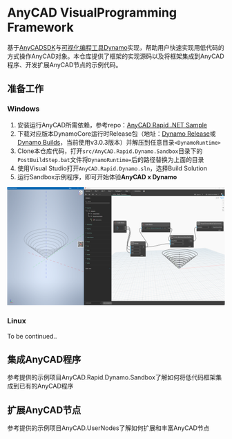 # AnyCAD VisualProgramming Framework
基于[AnyCADSDK](http://www.anycad.net/)与[可视化编程工具Dynamo](https://github.com/DynamoDS/Dynamo/tree/master)实现，帮助用户快速实现用低代码的方式操作AnyCAD对象。本仓库提供了框架的实现源码以及将框架集成到AnyCAD程序、开发扩展AnyCAD节点的示例代码。
## 准备工作

### Windows

1. 安装运行AnyCAD所需依赖，参考repo：[AnyCAD Rapid .NET Sample](https://gitee.com/anycad/anycad.rapid.net.sample)
2. 下载对应版本DynamoCore运行时Release包（地址：[Dynamo Release](https://github.com/DynamoDS/Dynamo/releases)或[Dynamo Builds](https://dynamobuilds.com/)，当前使用v3.0.3版本）并解压到任意目录`<DynamoRuntime>`
3. Clone本仓库代码，打开`src/AnyCAD.Rapid.Dynamo.Sandbox`目录下的`PostBuildStep.bat`文件将`DynamoRuntime=`后的路径替换为上面的目录
4. 使用Visual Studio打开`AnyCAD.Rapid.Dynamo.sln`，选择Build Solution
5. 运行Sandbox示例程序，即可开始体验**AnyCAD x Dynamo**

![HelloRapidDynamo](./res/hello_rapid_dynamo.png)

### Linux
To be continued..

## 集成AnyCAD程序

参考提供的示例项目AnyCAD.Rapid.Dynamo.Sandbox了解如何将低代码框架集成到已有的AnyCAD程序

## 扩展AnyCAD节点

参考提供的示例项目AnyCAD.UserNodes了解如何扩展和丰富AnyCAD节点